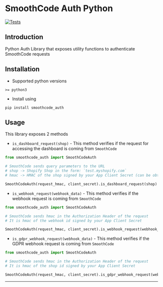 # SmoothCode Auth Python
[![Tests](https://github.com/Smooth-Code-IO/smoothcode-auth-python/actions/workflows/tests.yml/badge.svg)](https://github.com/Smooth-Code-IO/smoothcode-auth-python/actions/workflows/tests.yml)

## Introduction
Python Auth Library that exposes utility functions to authenticate SmoothCode requests

## Installation
* Supported python versions
```shell
>= python3
```
* Install using
```shell
pip install smoothcode_auth
```

## Usage
This library exposes 2 methods
* `is_dashboard_request(shop)` - This method verifies if the request for accessing the dashboard is coming from `SmoothCode`
```python
from smoothcode_auth import SmoothCodeAuth

# SmoothCode sends query parameters to the URL
# shop -> Shopify Shop in the form: `test.myshopify.com`
# hmac -> HMAC of the shop signed by your App Client Secret (can be obtained from SmoothCode Dashboard in App Settings) 

SmoothCodeAuth(request_hmac, client_secret).is_dashboard_request(shop) # returns True if the request is valid
```
* `is_webhook_request(webhook_data)` - This method verifies if the webhook request is coming from `SmoothCode` 
```python
from smoothcode_auth import SmoothCodeAuth

# SmoothCode sends hmac in the Authorization Header of the request
# It is hmac of the webhook id signed by your App Client Secret

SmoothCodeAuth(request_hmac, client_secret).is_webhook_request(webhook_data) # returns True if the request is valid
```

* `is_gdpr_webhook_request(webhook_data)` - This method verifies if the GDPR webhook request is coming from `SmoothCode` 
```python
from smoothcode_auth import SmoothCodeAuth

# SmoothCode sends hmac in the Authorization Header of the request
# It is hmac of the shop id signed by your App Client Secret

SmoothCodeAuth(request_hmac, client_secret).is_gdpr_webhook_request(webhook_data) # returns True if the request is valid
```

***
